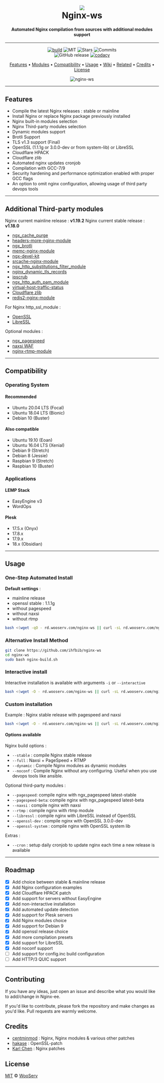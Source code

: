 ﻿<h1 align="center">
<br>
<img src="https://raw.githubusercontent.com/ihfbib/nginx-ws/master/nginx-ws-logo.png">
<br>
  Nginx-ws
  <br>
</h1>

<h4 align="center">
Automated Nginx compilation from sources with additional modules support
</h4>

---

<p align="center">
<a href="https://travis-ci.org/ihfbib/nginx-ws"><img src="https://travis-ci.com/ihfbib/nginx-ws.svg?branch=master" alt="build" /></a>
<img src="https://img.shields.io/github/license/ihfbib/nginx-ws.svg" alt="MIT">
<img src="https://img.shields.io/github/stars/ihfbib/nginx-ws.svg" alt="Stars">
<img src="https://img.shields.io/github/last-commit/ihfbib/nginx-ws/master.svg?style=flat" alt="Commits">
<br>
<img src="https://img.shields.io/github/release/ihfbib/nginx-ws.svg?style=flat" alt="GitHub release">
<a href="https://www.codacy.com/app/ihfbib/nginx-ws?utm_source=github.com&amp;utm_medium=referral&amp;utm_content=ihfbib/nginx-ws&amp;utm_campaign=Badge_Grade"><img src="https://api.codacy.com/project/badge/Grade/61fe95d2311241b6b5051a04493a43c2" alt="codacy"/></a></p>



<p align="center">
<a href="#features"> Features<a> •
<a href="#additional-third-party-modules"> Modules</a> •
<a href="#compatibility"> Compatibility</a> •
<a href="#usage"> Usage</a> •
<a href="https://github.com/ihfbib/nginx-ws/wiki"> Wiki</a> •
<a href="#related"> Related</a> •
<a href="#credits"> Credits</a> •
<a href="#license"> License</a></p>

<p align="center"><img src="https://raw.githubusercontent.com/ihfbib/nginx-ws/master/nginx-ws.png" alt="nginx-ws"></p>

---

## Features

* Compile the latest Nginx releases : stable or mainline
* Install Nginx or replace Nginx package previously installed
* Nginx built-in modules selection
* Nginx Third-party modules selection
* Dynamic modules support
* Brotli Support
* TLS v1.3 support (Final)
* OpenSSL (1.1.1g or 3.0.0-dev or from system-lib) or LibreSSL
* Cloudflare HPACK
* Cloudflare zlib
* Automated nginx updates cronjob
* Compilation with GCC-7/9
* Security hardening and performance optimization enabled with proper GCC flags
* An option to omit nginx configuration, allowing usage of third party devops tools

---

## Additional Third-party modules

Nginx current mainline release : **v1.19.2**
Nginx current stable release : **v1.18.0**

* [ngx_cache_purge](https://github.com/FRiCKLE/ngx_cache_purge)
* [headers-more-nginx-module](https://github.com/openresty/headers-more-nginx-module)
* [ngx_brotli](https://github.com/google/ngx_brotli)
* [memc-nginx-module](https://github.com/openresty/memc-nginx-module.git)
* [ngx-devel-kit](https://github.com/simpl/ngx_devel_kit.git)
* [srcache-nginx-module](https://github.com/openresty/srcache-nginx-module)
* [ngx_http_substitutions_filter_module](https://github.com/yaoweibin/ngx_http_substitutions_filter_module)
* [nginx_dynamic_tls_records](https://github.com/nginx-modules/ngx_http_tls_dyn_size)
* [ipscrub](http://www.ipscrub.org/)
* [ngx_http_auth_pam_module](https://github.com/sto/ngx_http_auth_pam_module)
* [virtual-host-traffic-status](https://github.com/vozlt/nginx-module-vts)
* [Cloudflare zlib](https://github.com/cloudflare/zlib.git)
* [redis2-nginx-module](https://github.com/openresty/redis2-nginx-module.git)

For Nginx http_ssl_module :

* [OpenSSL](https://github.com/openssl/openssl)
* [LibreSSL](https://github.com/libressl-portable)

Optional modules :

* [ngx_pagespeed](https://github.com/apache/incubator-pagespeed-ngx)
* [naxsi WAF](https://github.com/nbs-system/naxsi)
* [nginx-rtmp-module](https://github.com/arut/nginx-rtmp-module)

---

## Compatibility

### Operating System

#### Recommended

* Ubuntu 20.04 LTS (Focal)
* Ubuntu 18.04 LTS (Bionic)
* Debian 10 (Buster)

#### Also compatible

* Ubuntu 19.10 (Eoan)
* Ubuntu 16.04 LTS (Xenial)
* Debian 9 (Stretch)
* Debian 8 (Jessie)
* Raspbian 9 (Stretch)
* Raspbian 10 (Buster)

### Applications

#### LEMP Stack

* EasyEngine v3
* WordOps

#### Plesk

* 17.5.x (Onyx)
* 17.8.x
* 17.9.x
* 18.x (Obsidian)

---

## Usage

### One-Step Automated Install

**Default settings** :

* mainline release
* openssl stable : 1.1.1g
* without pagespeed
* without naxsi
* without rtmp

```bash
bash <(wget -qO - rd.wooserv.com/nginx-ws || curl -sL rd.wooserv.com/nginx-ws)
```

### Alternative Install Method

```bash
git clone https://github.com/ihfbib/nginx-ws
cd nginx-ws
sudo bash nginx-build.sh
```

### Interactive install

Interactive installation is available with arguments `-i` or `--interactive`

```bash
bash <(wget -O - rd.wooserv.com/nginx-ws || curl -sL rd.wooserv.com/nginx-ws) --interactive
```

### Custom installation

Example : Nginx stable release with pagespeed and naxsi

```bash
bash <(wget -O - rd.wooserv.com/nginx-ws || curl -sL rd.wooserv.com/nginx-ws) --stable --pagespeed --naxsi
```

#### Options available

Nginx build options :

* `--stable` : compile Nginx stable release
* `--full` : Naxsi + PageSpeed + RTMP
* `--dynamic` : Compile Nginx modules as dynamic modules
* `--noconf` : Compile Nginx without any configuring. Useful when you use devops tools like ansible.

Optional third-party modules :

* `--pagespeed`: compile nginx with ngx_pagespeed latest-stable
* `--pagespeed-beta`: compile nginx with ngx_pagespeed latest-beta
* `--naxsi` : compile nginx with naxsi
* `--rtmp` : compile nginx with rtmp module
* `--libressl` : compile nginx with LibreSSL instead of OpenSSL
* `--openssl-dev` : compile nginx with OpenSSL 3.0.0-dev
* `--openssl-system` : compile nginx with OpenSSL system lib

Extras :

* `--cron` : setup daily cronjob to update nginx each time a new release is available

---

## Roadmap

* [x] Add choice between stable & mainline release
* [x] Add Nginx configuration examples
* [x] Add Cloudflare HPACK patch
* [x] Add support for servers without EasyEngine
* [x] Add non-interactive installation
* [x] Add automated update detection
* [x] Add support for Plesk servers
* [x] Add Nginx modules choice
* [x] Add support for Debian 9
* [x] Add openssl release choice
* [x] Add more compilation presets
* [x] Add support for LibreSSL
* [x] Add noconf support
* [ ] Add support for config.inc build configuration
* [ ] Add HTTP/3 QUIC support

---

## Contributing

If you have any ideas, just open an issue and describe what you would like to add/change in Nginx-ee.

If you'd like to contribute, please fork the repository and make changes as you'd like. Pull requests are warmly welcome.

## Credits

* [centminmod](https://github.com/centminmod/centminmod) : Nginx, Nginx modules & various other patches
* [hakase](https://github.com/hakasenyang/openssl-patch) : OpenSSL-patch
* [Karl Chen](https://github.com/kn007/patch) : Nginx patches

## License

[MIT](https://github.com/ihfbib/nginx-ws/blob/master/LICENSE) © <a href="https://www.wooserv.com" title="WooServ" target="_blank">WooServ</a>
